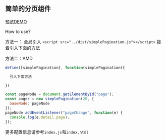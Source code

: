 ## 简单的分页组件

[预览DEMO](http://shooterblog.site/create-simple-wheels/src/simplePagination/index.html)

How to use?

方法一： 全局引入 `<script src="../dist/simplePagination.js"></script>`
接着引入下面的方法

方法二：AMD

```javascript
define([simplePagination], function(simplePagination){

  引入下面方法

})
```

```javascript
const pageNode = document.getElementById("page");
const pager = new simplePagination(20, {
  baseNode: pageNode
});
pageNode.addEventListener("pageChange", function(e) {
  console.log(e.detail.page);
});
```

更多配置信息请参考`index.js`和`index.html`
